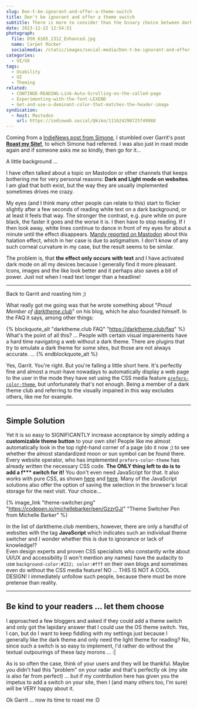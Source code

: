```yaml
---
slug: Don-t-be-ignorant-and-offer-a-theme-switch
title: Don't be ignorant and offer a theme switch
subtitle: There is more to consider than the binary choice between dark or light mode
date: 2023-12-22 12:54:51
photograph:
  file: D50_6165_2312_Enhanced.jpg
  name: Carpet Rocker
  socialmedia: /static/images/social-media/Don-t-be-ignorant-and-offer-a-theme-switch.jpg
categories:
  - UI/UX
tags:
  - Usability
  - UI
  - Theming
related:
  - CONTINUE-READING-Link-Auto-Scrolling-on-the-called-page
  - Experimenting-with-the-font-LEXEND
  - Get-and-use-a-dominant-color-that-matches-the-header-image
syndication:
  - host: Mastodon
    url: https://indieweb.social/@kiko/111624290725749988
---
```


Coming from a [IndieNews post from Simone](https://minutestomidnight.co.uk/blog/giving-context-to-a-blogroll/), I stumbled over Garrit's post <a href="https://garrit.xyz/posts/2023-12-12-roast-my-site" class="u-in-reply-to">**Roast my Site!**</a>, to which Simone had referred. I was also just in roast mode again and if someone asks me so kindly, then go for it...

A little background ...

I have often talked about a topic on Mastodon or other channels that keeps bothering me for very personal reasons: **Dark and Light mode on websites**. I am glad that both exist, but the way they are usually implemented sometimes drives me crazy.

My eyes (and I think many other people can relate to this) start to flicker slightly after a few seconds of reading white text on a dark background, or at least it feels that way. The stronger the contrast, e.g. pure white on pure black, the faster it goes and the worse it is. I then have to stop reading. If I then look away, white lines continue to dance in front of my eyes for about a minute until the effect disappears. [Mandy reported on Mastodon](https://indieweb.social/@aworkinglibrary@mstdn.social/110979375072106482) about this halation effect, which in her case is due to astigmatism. I don't know of any such corneal curvature in my case, but the result seems to be similar.

<!-- more -->

The problem is, that **the effect only occurs with text** and I have activated dark mode on all my devices because I generally find it more pleasant. Icons, images and the like look better and it perhaps also saves a bit of power. Just not when I read text longer than a headline!

---

Back to Garrit and roasting him ;)

What really got me going was that he wrote something about "*Proud Member of [darktheme.club](https://darktheme.club)*" on his blog, which he also founded himself. In the FAQ it says, among other things:

{% blockquote_alt "darktheme.club FAQ" "https://darktheme.club/faq" %}
What's the point of all this?
...
People with certain visual imparements have a hard time navigating a web without a dark theme. There are plugins that try to emulate a dark theme for some sites, but those are not always accurate.
...
{% endblockquote_alt %}

Yes, Garrit. You're right. But you're falling a little short here. It's perfectly fine and almost a must-have nowadays to automatically display a web page to the user in the mode they have set using the CSS media feature [``prefers-color-theme``](https://developer.mozilla.org/en-US/docs/Web/CSS/@media/prefers-color-scheme), but unfortunately that's not enough. Being a member of a dark theme club and referring to the visually impaired in this way excludes others, like me for example.

---

## Simple Solution

Yet it is so easy to SIGNIFICANTLY increase acceptance by simply adding a **customizable theme button** to your own site! People like me almost automatically look in the top right-hand corner of a page (do it now ;) to see whether the almost standardized moon or sun symbol can be found there. Every website operator, who has implemented ``prefers-color-theme`` has already written the necessary CSS code. **The ONLY thing left to do is to add a f&#42;&#42;&#42; switch for it!** You don't even need JavaScript for that. It also works with pure CSS, as shown [here](https://alexandersandberg.com/articles/creating-a-website-theme-switcher-with-css-only/) and [here](https://codepen.io/michellebarker/pen/GzzrGJ/). Many of the JavaScript solutions also offer the option of saving the selection in the browser's local storage for the next visit. Your choice...

{% image_link "theme-switcher.png" "https://codepen.io/michellebarker/pen/GzzrGJ/" "Theme Switcher Pen from Michelle Barker" %}

In the list of darktheme.club members, however, there are only a handful of websites with the tag **JavaScript** which indicates such an individual theme switcher and I wonder whether this is due to ignorance or lack of knowledge!?  
Even design experts and proven CSS specialists who constantly write about UI/UX and accessibility (I won't mention any names) have the audacity to use ``background-color:#222; color:#fff`` on their own blogs and sometimes even do without the CSS media feature! NO ... THIS IS NOT A COOL DESIGN! I immediately unfollow such people, because there must be more pretense than reality.

---

## Be kind to your readers ... let them choose

I approached a few bloggers and asked if they could add a theme switch and only got the lapidary answer that I could use the OS theme switch. Yes, I can, but do I want to keep fiddling with my settings just because I generally like the dark theme and only need the light theme for reading? No, since such a switch is so easy to implement, I'd rather do without the textual outpourings of these lazy morons ... :|

As is so often the case, think of your users and they will be thankful. Maybe you didn't had this "problem" on your radar and that's perfectly ok (my site is also far from perfect) ... but if my contribution here has given you the impetus to add a switch on your site, then I (and many others too, I'm sure) will be VERY happy about it.

Ok Garrit ... now its time to roast me :D

